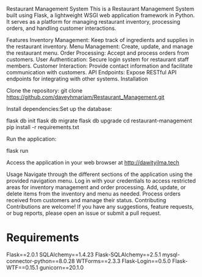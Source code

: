 Restaurant Management System
This is a Restaurant Management System built using Flask, a lightweight WSGI web application framework in Python. It serves as a platform for managing restaurant inventory, processing orders, and handling customer interactions.

Features
Inventory Management: Keep track of ingredients and supplies in the restaurant inventory.
Menu Management: Create, update, and manage the restaurant menu.
Order Processing: Accept and process orders from customers.
User Authentication: Secure login system for restaurant staff members.
Customer Interaction: Provide contact information and facilitate communication with customers.
API Endpoints: Expose RESTful API endpoints for integrating with other systems.
Installation

Clone the repository:
git clone https://github.com/daveyhmariam/Restaurant_Management.git

Install dependencies:Set up the database:

flask db init
flask db migrate
flask db upgrade
cd restaurant-management
pip install -r requirements.txt

Run the application:

flask run

Access the application in your web browser at http://dawityilma.tech

Usage
Navigate through the different sections of the application using the provided navigation menu.
Log in with your credentials to access restricted areas for inventory management and order processing.
Add, update, or delete items from the inventory and menu as needed.
Process orders received from customers and manage their status.
Contributing
Contributions are welcome! If you have any suggestions, feature requests, or bug reports, please open an issue or submit a pull request.


# Requirements
Flask==2.0.1
SQLAlchemy==1.4.23
Flask-SQLAlchemy==2.5.1
mysql-connector-python==8.0.28
WTForms==2.3.3
Flask-Login==0.5.0
Flask-WTF==0.15.1
gunicorn==20.1.0

